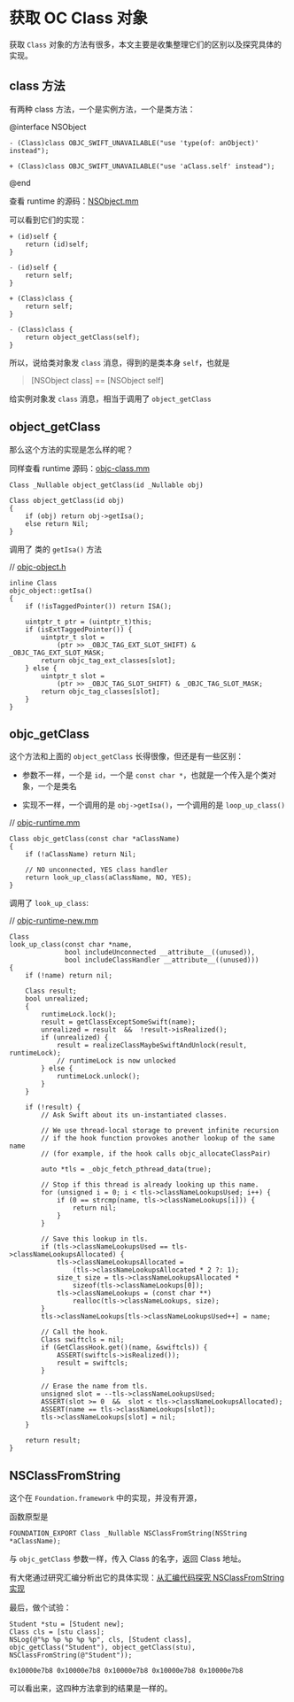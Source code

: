 # 获取 OC Class 对象


获取 `Class` 对象的方法有很多，本文主要是收集整理它们的区别以及探究具体的实现。

<!--more-->

## class 方法

有两种 class 方法，一个是实例方法，一个是类方法：

@interface NSObject <NSObject>

`- (Class)class OBJC_SWIFT_UNAVAILABLE("use 'type(of: anObject)' instead");`

`+ (Class)class OBJC_SWIFT_UNAVAILABLE("use 'aClass.self' instead");`

@end

查看 runtime 的源码：[NSObject.mm](https://opensource.apple.com/source/objc4/objc4-750/runtime/NSObject.mm.auto.html)

可以看到它们的实现：

```
+ (id)self {
    return (id)self;
}

- (id)self {
    return self;
}

+ (Class)class {
    return self;
}

- (Class)class {
    return object_getClass(self);
}
```

所以，说给类对象发 `class` 消息，得到的是类本身 `self`，也就是 

> [NSObject class] == [NSObject self]

给实例对象发 `class` 消息，相当于调用了 `object_getClass`

## object_getClass

那么这个方法的实现是怎么样的呢？

同样查看 runtime 源码：[objc-class.mm](https://opensource.apple.com/source/objc4/objc4-750/runtime/objc-class.mm.auto.html)

`Class _Nullable object_getClass(id _Nullable obj)`

```
Class object_getClass(id obj)
{
    if (obj) return obj->getIsa();
    else return Nil;
}
```

调用了 类的 `getIsa()` 方法

// [objc-object.h](https://opensource.apple.com/source/objc4/objc4-750/runtime/objc-object.h.auto.html)
```
inline Class 
objc_object::getIsa() 
{
    if (!isTaggedPointer()) return ISA();

    uintptr_t ptr = (uintptr_t)this;
    if (isExtTaggedPointer()) {
        uintptr_t slot = 
            (ptr >> _OBJC_TAG_EXT_SLOT_SHIFT) & _OBJC_TAG_EXT_SLOT_MASK;
        return objc_tag_ext_classes[slot];
    } else {
        uintptr_t slot = 
            (ptr >> _OBJC_TAG_SLOT_SHIFT) & _OBJC_TAG_SLOT_MASK;
        return objc_tag_classes[slot];
    }
}
```

## objc_getClass

这个方法和上面的 `object_getClass` 长得很像，但还是有一些区别：

* 参数不一样，一个是 `id`，一个是 `const char *`，也就是一个传入是个类对象，一个是类名

* 实现不一样，一个调用的是 `obj->getIsa()`，一个调用的是 `loop_up_class()`

// [objc-runtime.mm](https://opensource.apple.com/source/objc4/objc4-750/runtime/objc-runtime.mm.auto.html)
```
Class objc_getClass(const char *aClassName)
{
    if (!aClassName) return Nil;

    // NO unconnected, YES class handler
    return look_up_class(aClassName, NO, YES);
}
```

调用了 `look_up_class`:

// [objc-runtime-new.mm](https://opensource.apple.com/source/objc4/objc4-787.1/runtime/objc-runtime-new.mm.auto.html)
```
Class 
look_up_class(const char *name, 
              bool includeUnconnected __attribute__((unused)), 
              bool includeClassHandler __attribute__((unused)))
{
    if (!name) return nil;

    Class result;
    bool unrealized;
    {
        runtimeLock.lock();
        result = getClassExceptSomeSwift(name);
        unrealized = result  &&  !result->isRealized();
        if (unrealized) {
            result = realizeClassMaybeSwiftAndUnlock(result, runtimeLock);
            // runtimeLock is now unlocked
        } else {
            runtimeLock.unlock();
        }
    }

    if (!result) {
        // Ask Swift about its un-instantiated classes.

        // We use thread-local storage to prevent infinite recursion
        // if the hook function provokes another lookup of the same name
        // (for example, if the hook calls objc_allocateClassPair)

        auto *tls = _objc_fetch_pthread_data(true);

        // Stop if this thread is already looking up this name.
        for (unsigned i = 0; i < tls->classNameLookupsUsed; i++) {
            if (0 == strcmp(name, tls->classNameLookups[i])) {
                return nil;
            }
        }

        // Save this lookup in tls.
        if (tls->classNameLookupsUsed == tls->classNameLookupsAllocated) {
            tls->classNameLookupsAllocated =
                (tls->classNameLookupsAllocated * 2 ?: 1);
            size_t size = tls->classNameLookupsAllocated *
                sizeof(tls->classNameLookups[0]);
            tls->classNameLookups = (const char **)
                realloc(tls->classNameLookups, size);
        }
        tls->classNameLookups[tls->classNameLookupsUsed++] = name;

        // Call the hook.
        Class swiftcls = nil;
        if (GetClassHook.get()(name, &swiftcls)) {
            ASSERT(swiftcls->isRealized());
            result = swiftcls;
        }

        // Erase the name from tls.
        unsigned slot = --tls->classNameLookupsUsed;
        ASSERT(slot >= 0  &&  slot < tls->classNameLookupsAllocated);
        ASSERT(name == tls->classNameLookups[slot]);
        tls->classNameLookups[slot] = nil;
    }

    return result;
}
```

## NSClassFromString

这个在 `Foundation.framework` 中的实现，并没有开源，

函数原型是

```
FOUNDATION_EXPORT Class _Nullable NSClassFromString(NSString *aClassName);
```

与 `objc_getClass` 参数一样，传入 Class 的名字，返回 Class 地址。

有大佬通过研究汇编分析出它的具体实现：[从汇编代码探究 NSClassFromString 实现](https://xiaozhuanlan.com/topic/5781026934)


最后，做个试验：

```
Student *stu = [Student new];
Class cls = [stu class];
NSLog(@"%p %p %p %p %p", cls, [Student class], objc_getClass("Student"), object_getClass(stu), NSClassFromString(@"Student"));
```

```
0x10000e7b8 0x10000e7b8 0x10000e7b8 0x10000e7b8 0x10000e7b8
```

可以看出来，这四种方法拿到的结果是一样的。


